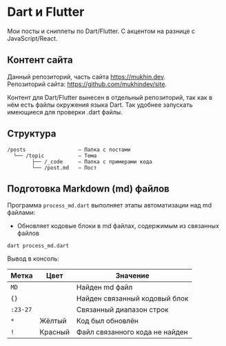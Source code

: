 # Dart и Flutter

Мои посты и сниппеты по Dart/Flutter.
С акцентом на разнице с JavaScript/React.

## Контент сайта

Данный репозиторий, часть сайта https://mukhin.dev.  
Репозиторий сайта: https://github.com/mukhindev/site.

Контент для Dart/Flutter вынесен в отдельный репозиторий,
так как в нём есть файлы окружения языка Dart.
Так удобнее запускать имеющиеся для проверки .dart файлы.

## Структура

```
/posts                 — Папка с постами  
  └── /topic           — Тема  
        ├── /_code     — Папка с примерами кода
        └── /post.md   — Пост
```

## Подготовка Markdown (md) файлов

Программа `process_md.dart` выполняет этапы автоматизации над md файлами:

* Обновляет кодовые блоки в md файлах, содержимым из связанных файлов

```shell
dart process_md.dart
```

Вывод в консоль:

| Метка    | Цвет    | Значение                       |
|----------|---------|--------------------------------|
| `MD`     |         | Найден md файл                 |
| `{}`     |         | Найден связанный кодовый блок  |
| `:23-27` |         | Связанный диапазон строк       |
| `*`      | Жёлтый  | Код был обновлён               |
| `!`      | Красный | Файл связанного кода не найден |
